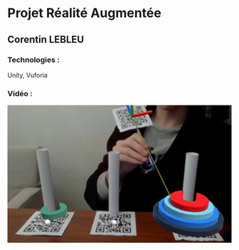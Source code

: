 # Projet Réalité Augmentée
## Corentin LEBLEU
### Technologies :
Unity, Vuforia

### Vidéo :

[![Watch the video](https://raw.githubusercontent.com/Cocaaal/AR_Project/main/THUMBNAIL.png)](https://raw.githubusercontent.com/Cocaaal/AR_Project/main/VIDEO.mp4)
